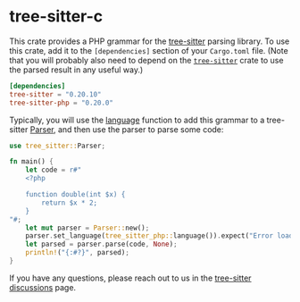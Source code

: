# tree-sitter-c

This crate provides a PHP grammar for the [tree-sitter][] parsing library. To
use this crate, add it to the `[dependencies]` section of your `Cargo.toml`
file. (Note that you will probably also need to depend on the
[`tree-sitter`][tree-sitter crate] crate to use the parsed result in any useful
way.)

```toml
[dependencies]
tree-sitter = "0.20.10"
tree-sitter-php = "0.20.0"
```

Typically, you will use the [language][language func] function to add this
grammar to a tree-sitter [Parser][], and then use the parser to parse some code:

```rust
use tree_sitter::Parser;

fn main() {
    let code = r#"
    <?php

    function double(int $x) {
        return $x * 2;
    }
"#;
    let mut parser = Parser::new();
    parser.set_language(tree_sitter_php::language()).expect("Error loading PHP grammar");
    let parsed = parser.parse(code, None);
    println!("{:#?}", parsed);
}
```

If you have any questions, please reach out to us in the [tree-sitter
discussions] page.

[language func]: https://docs.rs/tree-sitter-php/*/tree_sitter_php/fn.language.html
[Parser]: https://docs.rs/tree-sitter/*/tree_sitter/struct.Parser.html
[tree-sitter]: https://tree-sitter.github.io/
[tree-sitter crate]: https://crates.io/crates/tree-sitter
[tree-sitter discussions]: https://github.com/tree-sitter/tree-sitter/discussions
